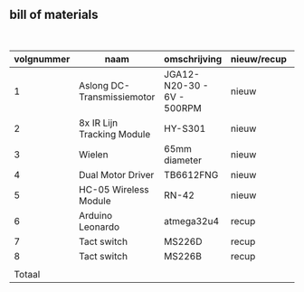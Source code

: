 ## bill of materials
<br />

|volgnummer|naam|omschrijving|nieuw/recup|kostprijs/stuk|aantal|subtotaal|
|----------|----|------------|-----------|---------|------|---------|
| 1 | Aslong DC-Transmissiemotor | JGA12-N20-30 - 6V - 500RPM | nieuw | €4,50   | 2 | €9,00   |
| 2 | 8x IR Lijn Tracking Module | HY-S301                    | nieuw | €3,50   | 1 | €3,50   |
| 3 | Wielen                     | 65mm diameter              | nieuw | €1,0075 | 2 | €2,015  |
| 4 | Dual Motor Driver          | TB6612FNG                  | nieuw | €1,338  | 1 | €1,338  |
| 5 | HC-05 Wireless Module      | RN-42                      | nieuw | €3,80   | 1 | €3,80   |
| 6 | Arduino Leonardo           | atmega32u4                 | recup | €19,90  | 1 | €19,90  |
| 7 | Tact switch                | MS226D                     | recup | €0,40   | 1 | €0,40   |
| 8 | Tact switch                | MS226B                     | recup | €0,36   | 1 | €0,36   |
||||||||
|Totaal||||||€40,313|

